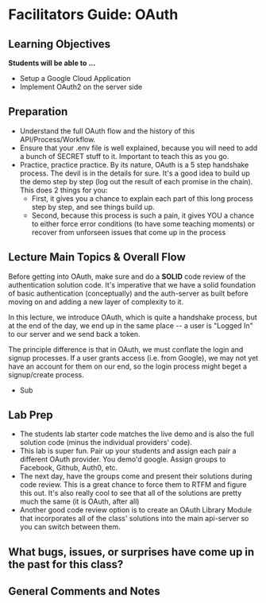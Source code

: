 # Facilitators Guide: OAuth

## Learning Objectives

**Students will be able to ...**
* Setup a Google Cloud Application
* Implement OAuth2 on the server side

## Preparation
* Understand the full OAuth flow and the history of this API/Process/Workflow.
* Ensure that your .env file is well explained, because you will need to add a bunch of SECRET stuff to it. Important to teach this as you go.
* Practice, practice practice. By its nature, OAuth is a 5 step handshake process. The devil is in the details for sure. It's a good idea to build up the demo step by step (log out the result of each promise in the chain).  This does 2 things for you:
  * First, it gives you a chance to explain each part of this long process step by step, and see things build up.
  * Second, because this process is such a pain, it gives YOU a chance to either force error conditions (to have some teaching moments) or recover from unforseen issues that come up in the process


## Lecture Main Topics & Overall Flow
Before getting into OAuth, make sure and do a **SOLID** code review of the authentication solution code. It's imperative that we have a solid foundation of basic authentication (conceptually) and the auth-server as built before moving on and adding a new layer of complexity to it.

In this lecture, we introduce OAuth, which is quite a handshake process, but at the end of the day, we end up in the same place -- a user is "Logged In" to our server and we send back a token.

The principle difference is that in OAuth, we must conflate the login and signup processes.  If a user grants access (i.e. from Google), we may not yet have an account for them on our end, so the login process might beget a signup/create process.
  * Sub

## Lab Prep
* The students lab starter code matches the live demo and is also the full solution code (minus the individual providers' code). 
* This lab is super fun. Pair up your students and assign each pair a different OAuth provider.  You demo'd google.  Assign groups to Facebook, Github, Auth0, etc.
* The next day, have the groups come and present their solutions during code review.  This is a great chance to force them to RTFM and figure this out.  It's also really cool to see that all of the solutions are pretty much the same (it is OAuth, after all)
* Another good code review option is to create an OAuth Library Module that incorporates all of the class' solutions into the main api-server so you can switch between them.

## What bugs, issues, or surprises have come up in the past for this class?

## General Comments and Notes


